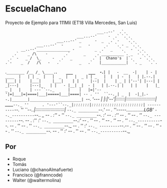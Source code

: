 # EscuelaChano
Proyecto de Ejemplo para 111Mil (ET18 Villa Mercedes, San Luis)

                                             ___..--'  .`.
                                    ___...--'     -  .` `.`.
                           ___...--' _      -  _   .` -   `.`.
                  ___...--'  -       _   -       .`  `. - _ `.`.
           __..--'_______________ -         _  .`  _   `.   - `.`.
        .`    _ /\    -        .`      _     .`__________`. _  -`.`.
      .` -   _ /  \_     -   .`  _         .` |  Chano's  |`.   - `.`.
    .`-    _  /   /\   -   .`        _   .`   |___________|  `. _   `.`.
  .`________ /__ /_ \____.`____________.`     ___       ___  - `._____`|
    |   -  __  -|    | - |  ____  |   | | _  |   |  _  |   |  _ |
    | _   |  |  | -  |   | |.--.| |___| |    |___|     |___|    |
    |     |--|  |    | _ | |'--'| |---| |   _|---|     |---|_   |
    |   - |__| _|  - |   | |.--.| |   | |    |   |_  _ |   |    |
 ---``--._      |    |   |=|'--'|=|___|=|====|___|=====|___|====|
 -- . ''  ``--._| _  |  -|_|.--.|_______|_______________________|
`--._           '--- |_  |:|'--'|:::::::|:::::::::::::::::::::::|
_____`--._ ''      . '---'``--._|:::::::|:::::::::::::::::::::::|
----------`--._          ''      ``--.._|:::::::::::::::::::::::|
`--._ _________`--._'        --     .   ''-----..............LGB'
     `--._----------`--._.  _           -- . :''           -    ''
          `--._ _________`--._ :'              -- . :''      -- . ''
 -- . ''       `--._ ---------`--._   -- . :''
          :'        `--._ _________`--._:'  -- . ''      -- . ''
  -- . ''     -- . ''    `--._----------`--._      -- . ''     -- . ''
                              `--._ _________`--._
 -- . ''           :'              `--._ ---------`--._-- . ''    -- . ''
          -- . ''       -- . ''         `--._ _________`--._   -- . ''
:'                 -- . ''          -- . ''  `--._----------`--._


## Por

* Roque
* Tomás
* Luciano (@chanoAlmafuerte)
* Francisco (@franncode)
* Walter (@waltermolina)
